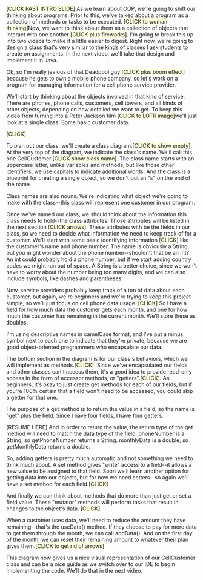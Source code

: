 <span style="background-color: #FFFFE0;">[CLICK PAST INTRO SLIDE]</span> As we learn about OOP, we're going to shift our thinking about programs. Prior to this, we've talked about a program as a collection of methods or tasks to be executed. <span style="background-color: #FFFFE0;">[CLICK to woman thinking]</span>Now, we want to think about them as a collection of objects that interact with one another <span style="background-color: #FFFFE0;">[CLICK plus fireworks]</span>. I'm going to break this up into two videos to make it a little easier to digest. Right now, we're going to design a class that's very similar to the kinds of classes I ask students to create on assignments. In the next video, we'll take that design and implement it in Java.

Ok, so I'm really jealous of that Deadpool guy <span style="background-color: #FFFFE0;">[CLICK plus boom effect]</span> because he gets to own a mobile phone company, so let's work on a program for managing information for a cell phone service provider.

We'll start by thinking about the objects involved in that kind of service. There are phones, phone calls, customers, cell towers, and all kinds of other objects, depending on how detailed we want to get. To keep this video from turning into a Peter Jackson film <span style="background-color: #FFFFE0;">[CLICK to LOTR image]</span>we'll just look at a single class: Some basic customer data.

<span style="background-color: #FFFFE0;">[CLICK]</span>

To plan out our class, we'll create a class diagram.<span style="background-color: #FFFFE0;">[CLICK to show empty]</span>. At the very top of the diagram, we indicate the class's name. We'll call this one CellCustomer.<span style="background-color: #FFFFE0;">[CLICK show class name]</span>. The class name starts with an uppercase letter, unlike variables and methods, but like those other identifiers, we use capitals to indicate additional words. And the class is a blueprint for creating a single object, so we don't put an "s" on the end of the name.

Class names are also nouns. We're indicating what object we're going to make with the class--this class will represent one customer in our program.

Once we've named our class, we should think about the information this class needs to hold--the class attributes. Those attributes will be listed in the next section <span style="background-color: #FFFFE0;">[CLICK arrows]</span>. These attributes with be the fields in our class, so we need to decide what information we need to keep track of for a customer. We'll start with some basic identifying information <span style="background-color: #FFFFE0;">[CLICK]</span> like the customer's name and phone number. The name is obviously a String, but you might wonder about the phone number--shouldn't that be an int? An int could probably hold a phone number, but if we start adding country codes we might run out of space. A String is a better choice, since we won't have to worry about the number being too many digits, and we can also include symbols, like dashes and parentheses.

Now, service providers probably keep track of a ton of data about each customer, but again, we're beginners and we're trying to keep this project simple, so we'll just focus on cell phone data usage. <span style="background-color: #FFFFE0;">[CLICK]</span> So I have a field for how much data the customer gets each month, and one for how much the customer has remaining in the current month. We'll store these as doubles.

I'm using descriptive names in camelCase format, and I've put a minus symbol next to each one to indicate that they're private, because we are good object-oriented programmers who encapsulate our data.

The bottom section in the diagram is for our class's behaviors, which we will implement as methods.<span style="background-color: #FFFFE0;">[CLICK]</span>. Since we've encapsulated our fields and other classes can't access them, it's a good idea to provide read-only access in the form of accessor methods, or "getters".<span style="background-color: #FFFFE0;">[CLICK]</span>. As beginners, it's okay to just create get methods for each of our fields, but if you're 100% certain that a field won't need to be accessed, you could skip a getter for that one.

The purpose of a get method is to return the value in a field, so the name is "get" plus the field. Since I have four fields, I have four getters. 

[RESUME HERE]
And in order to return the value, the return type of the get method will need to match the data type of the field. phoneNumber is a String, so getPhoneNumber returns a String. monthlyData is a double, so getMonthlyData returns a double.

So, adding getters is pretty much automatic and not something we need to think much about. A set method gives "write" access to a field--it allows a new value to be assigned to that field. Soon we'll learn another option for getting data into our objects, but for now we need setters--so again we'll have a set method for each field.<span style="background-color: #FFFFE0;">[CLICK]</span>

And finally we can think about methods that do more than just get or set a field value. These "mutator" methods will perform tasks that result in changes to the object's data. <span style="background-color: #FFFFE0;">[CLICK]</span>. 

When a customer uses data, we'll need to reduce the amount they have remaining--that's the useData() method. If they choose to pay for more data to get them through the month, we can call addData(). And on the first day of the month, we can reset their remaining amount to whatever their plan gives them.<span style="background-color: #FFFFE0;">[CLICK to get rid of arrows]</span>

This diagram now gives us a nice visual representation of our CellCustomer class and can be a nice guide as we switch over to our IDE to begin implementing the code. We'll do that in the next video.